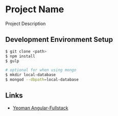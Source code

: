 # Project Name
Project Description

## Development Environment Setup
  
  ```bash
  $ git clone <path>
  $ npm install
  $ gulp

  # optional for when using mongo
  $ mkdir local-database
  $ mongod --dbpath=local-database
  ```

## Links
  * [Yeoman Angular-Fullstack](https://github.com/angular-fullstack/generator-angular-fullstack)
